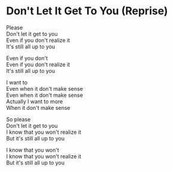 # Don't Let It Get To You (Reprise)  

Please  
Don't let it get to you  
Even if you don't realize it  
It's still all up to you  

Even if you don't  
Even if you don't realize it  
It's still all up to you  

I want to  
Even when it don't make sense  
Even when it don't make sense  
Actually I want to more  
When it don't make sense  

So please  
Don't let it get to you  
I know that you won't realize it  
But it's still all up to you  

I know that you won't  
I know that you won't realize it  
But it's still all up to you  
